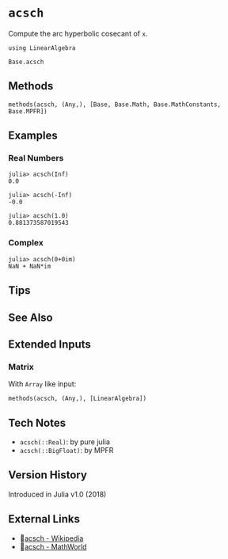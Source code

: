 # `acsch`

Compute the arc hyperbolic cosecant of `x`.

```@setup repl_only
using LinearAlgebra
```
```@docs
Base.acsch
```


## Methods

```@repl
methods(acsch, (Any,), [Base, Base.Math, Base.MathConstants, Base.MPFR])
```


## Examples

### Real Numbers
```jldoctest
julia> acsch(Inf)
0.0

julia> acsch(-Inf)
-0.0

julia> acsch(1.0)
0.881373587019543
```

### Complex
```jldoctest
julia> acsch(0+0im)
NaN + NaN*im
```

## Tips


## See Also


## Extended Inputs

### Matrix
With `Array` like input:
```@repl repl_only
methods(acsch, (Any,), [LinearAlgebra])
```


## Tech Notes

- `acsch(::Real)`: by pure julia
- `acsch(::BigFloat)`: by MPFR


## Version History

Introduced in Julia v1.0 (2018)


## External Links
- 🔗[acsch - Wikipedia](https://en.wikipedia.org/wiki/ )
- 🔗[acsch - MathWorld](https://mathworld.wolfram.com/ )
